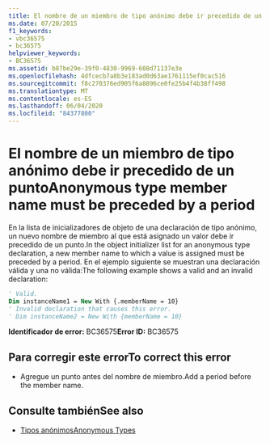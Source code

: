 ```yaml
---
title: El nombre de un miembro de tipo anónimo debe ir precedido de un punto
ms.date: 07/20/2015
f1_keywords:
- vbc36575
- bc36575
helpviewer_keywords:
- BC36575
ms.assetid: b87be29e-39f0-4830-9969-608d71137e3e
ms.openlocfilehash: 4dfcecb7a8b3e183ad0d63ae1761115ef0cac516
ms.sourcegitcommit: f8c270376ed905f6a8896ce0fe25b4f4b38ff498
ms.translationtype: MT
ms.contentlocale: es-ES
ms.lasthandoff: 06/04/2020
ms.locfileid: "84377800"
---
```

# <a name="anonymous-type-member-name-must-be-preceded-by-a-period"></a><span data-ttu-id="e3b8d-102">El nombre de un miembro de tipo anónimo debe ir precedido de un punto</span><span class="sxs-lookup"><span data-stu-id="e3b8d-102">Anonymous type member name must be preceded by a period</span></span>
<span data-ttu-id="e3b8d-103">En la lista de inicializadores de objeto de una declaración de tipo anónimo, un nuevo nombre de miembro al que está asignado un valor debe ir precedido de un punto.</span><span class="sxs-lookup"><span data-stu-id="e3b8d-103">In the object initializer list for an anonymous type declaration, a new member name to which a value is assigned must be preceded by a period.</span></span> <span data-ttu-id="e3b8d-104">En el ejemplo siguiente se muestran una declaración válida y una no válida:</span><span class="sxs-lookup"><span data-stu-id="e3b8d-104">The following example shows a valid and an invalid declaration:</span></span>  
  
```vb  
' Valid.  
Dim instanceName1 = New With {.memberName = 10}  
' Invalid declaration that causes this error.  
' Dim instanceName2 = New With {memberName = 10}  
```  
  
 <span data-ttu-id="e3b8d-105">**Identificador de error:** BC36575</span><span class="sxs-lookup"><span data-stu-id="e3b8d-105">**Error ID:** BC36575</span></span>  
  
## <a name="to-correct-this-error"></a><span data-ttu-id="e3b8d-106">Para corregir este error</span><span class="sxs-lookup"><span data-stu-id="e3b8d-106">To correct this error</span></span>  
  
- <span data-ttu-id="e3b8d-107">Agregue un punto antes del nombre de miembro.</span><span class="sxs-lookup"><span data-stu-id="e3b8d-107">Add a period before the member name.</span></span>  
  
## <a name="see-also"></a><span data-ttu-id="e3b8d-108">Consulte también</span><span class="sxs-lookup"><span data-stu-id="e3b8d-108">See also</span></span>

- [<span data-ttu-id="e3b8d-109">Tipos anónimos</span><span class="sxs-lookup"><span data-stu-id="e3b8d-109">Anonymous Types</span></span>](../programming-guide/language-features/objects-and-classes/anonymous-types.md)
